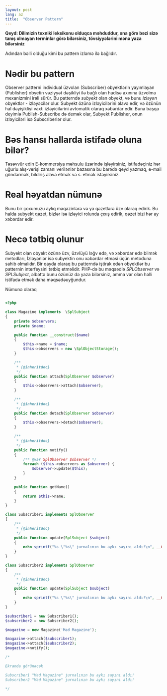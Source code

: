 ```yaml
---
layout: post
lang: az
title:  "Observer Pattern"
---
```


**Qeyd: Dilimizin texniki leksikonu olduqca məhduddur, ona görə bəzi sizə tanış olmayan terminlər görə bilərsiniz, tövsiyyələrini mənə yaza bilərsiniz**


Adından bəlli olduğu kimi bu pattern izləmə ilə bağlıdır.

# Nədir bu pattern

Observer patterni individual üzvolan (Subscriber) obyektlərin yayımlayan (Publisher) obyetin vəziyyət dəşikliyi ilə bağlı olan hadisə axınına üzvolma mexanizmini irəli sürür. Bu patterndə *subyekt* olan obyekt, və bunu *izləyən* obyektlər - izləyəcilər olur. Subyekt özünə izləyicilərini əlavə edir, və özünün hal dəyişikliyi vaxtı izləyicilərini avtomatik olaraq xəbərdar edir. Buna başqa deyimlə Publish-Subscribe də demək olar, Subyekt Publisher, onun izləyiciləri isə Subscriberlər olur.

# Bəs hansı hallarda istifadə oluna bilər?
Təsəvvür edin E-kommersiya məhsulu üzərində işləyirsiniz, istifadəçiniz hər uğurlu alış-verişi zamanı verilənlər bazasına bu barədə qeyd yazmaq, e-mail göndərmək, bildiriş əlavə etmək və s. etmək istəyirsiniz.

# Real həyatdan nümunə
Bunu bir çoxumuzu aylıq maqazinlərə və ya qəzetlərə üzv olaraq edirik. Bu halda subyekt qəzet, bizlər isə izləyici rolunda çıxış edirik, qəzet bizi hər ay xəbərdar edir.


# Necə tətbiq olunur
Subyekt olan obyekt özünə üzv, üzvlüyü ləğv edə, və xəbərdar edə bilmək metodları, İzləyənlər isə subyektin onu xəbərdar etməsi üçün metoduna sahib olmalıdır. Bir qayda olaraq bu patterndə iştirak edən obyektlər bu patternin interfeysini tətbiq etməlidir. PHP-də bu məqsədlə *SPLObserver* və *SPLSubject*, əlbəttə bunu özünüz də yaza bilərsiniz, amma var olan həlli istifadə etmək daha məqsədəuyğundur.

Nümunə olaraq

```php

<?php

class Magazine implements  \SplSubject
{
    private $observers;
    private $name;

    public function __construct($name)
    {
        $this->name = $name;
        $this->observers = new \SplObjectStorage();
    }

    /**
     * {@inheritdoc}
     */
    public function attach(SplObserver $observer)
    {
        $this->observers->attach($observer);
    }

    /**
     * {@inheritdoc}
     */
    public function detach(SplObserver $observer)
    {
        $this->observers->detach($observer);
    }

    /**
     * {@inheritdoc}
     */
    public function notify()
    {
        /** @var SplObserver $observer */
        foreach ($this->observers as $observer) {
            $observer->update($this);
        }
    }

    public function getName()
    {
        return $this->name;
    }
}

class Subscriber1 implements SplObserver
{
    /**
     * {@inheritdoc}
     */
    public function update(SplSubject $subject)
    {
        echo sprintf("%s \"%s\" jurnalının bu aykı sayını aldı!\n", __CLASS__, $subject->getName());
    }
}

class Subscriber2 implements SplObserver
{
    /**
     * {@inheritdoc}
     */
    public function update(SplSubject $subject)
    {
        echo sprintf("%s \"%s\" jurnalının bu aykı sayını aldı!\n", __CLASS__, $subject->getName());
    }
}

$subscriber1 = new Subscriber1();
$subscriber2 = new Subscriber2();

$magazine = new Magazine('Mad Magazine');

$magazine->attach($subscriber1);
$magazine->attach($subscriber2);
$magazine->notify();

/*

Ekranda görünəcək

Subscriber1 "Mad Magazine" jurnalının bu aykı sayını aldı!
Subscriber2 "Mad Magazine" jurnalının bu aykı sayını aldı!

*/

```
